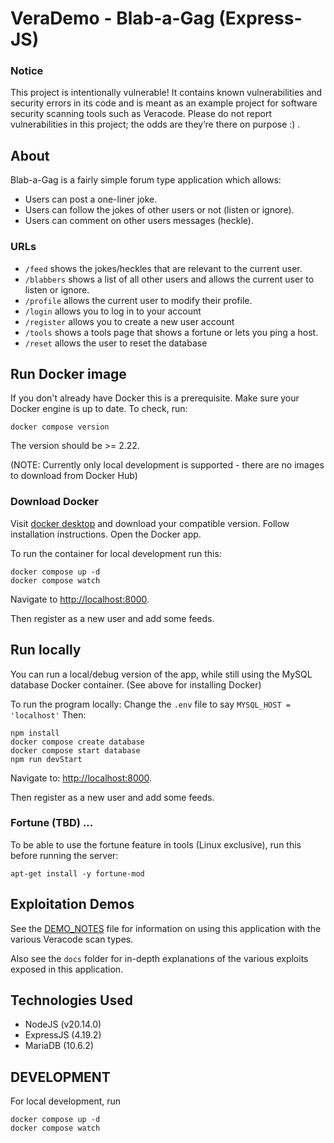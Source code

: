 # VeraDemo - Blab-a-Gag (Express-JS)

### Notice

This project is intentionally vulnerable! It contains known vulnerabilities and security errors in its code and is meant as an example project for software security scanning tools such as Veracode. Please do not report vulnerabilities in this project; the odds are they’re there on purpose :) .

## About

Blab-a-Gag is a fairly simple forum type application which allows:

- Users can post a one-liner joke.
- Users can follow the jokes of other users or not (listen or ignore).
- Users can comment on other users messages (heckle).

### URLs

- `/feed` shows the jokes/heckles that are relevant to the current user.
- `/blabbers` shows a list of all other users and allows the current user to listen or ignore.
- `/profile` allows the current user to modify their profile.
- `/login` allows you to log in to your account
- `/register` allows you to create a new user account
- `/tools` shows a tools page that shows a fortune or lets you ping a host.
- `/reset` allows the user to reset the database

## Run Docker image

If you don't already have Docker this is a prerequisite.  Make sure your Docker engine is up to date.  To check, run:

	docker compose version

The version should be >= 2.22.

(NOTE: Currently only local development is supported - there are no images to download from Docker Hub)

### Download Docker

Visit [docker desktop](https://www.docker.com/products/docker-desktop/) and download your compatible version.  Follow installation instructions.  Open the Docker app. 

To run the container for local development run this:

    docker compose up -d
    docker compose watch

Navigate to [http://localhost:8000](http://localhost:8000).

Then register as a new user and add some feeds.

## Run locally

You can run a local/debug version of the app, while still using the MySQL database Docker container.  (See above for installing Docker)

To run the program locally:
    Change the ``.env`` file to say ``MYSQL_HOST = 'localhost'``
Then:

    npm install
    docker compose create database
    docker compose start database
    npm run devStart

Navigate to: [http://localhost:8000](http://localhost:8000).

Then register as a new user and add some feeds.

### Fortune (TBD) ... 

To be able to use the fortune feature in tools (Linux exclusive), run this before running the server:

    apt-get install -y fortune-mod
    

## Exploitation Demos

See the [DEMO_NOTES](DEMO_NOTES.md) file for information on using this application with the various Veracode scan types.

Also see the `docs` folder for in-depth explanations of the various exploits exposed in this application.


## Technologies Used

- NodeJS (v20.14.0)
- ExpressJS (4.19.2)
- MariaDB (10.6.2)

## DEVELOPMENT
For local development, run

    docker compose up -d
    docker compose watch


